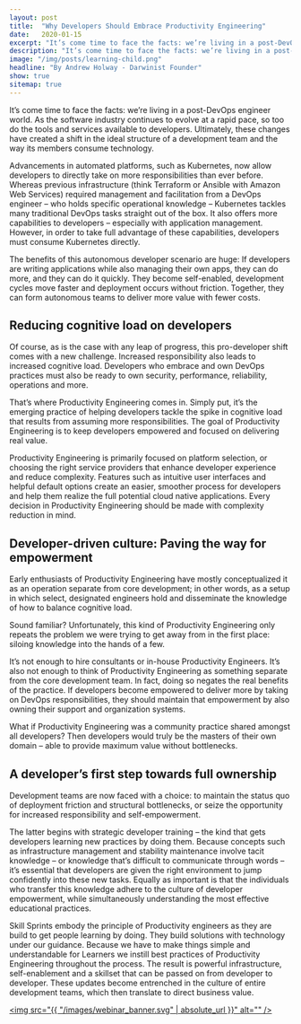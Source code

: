 ```yaml
---
layout: post
title:  "Why Developers Should Embrace Productivity Engineering"
date:   2020-01-15
excerpt: "It’s come time to face the facts: we’re living in a post-DevOps engineer world."
description: "It’s come time to face the facts: we’re living in a post-DevOps engineer world."
image: "/img/posts/learning-child.png"
headline: "By Andrew Holway - Darwinist Founder"
show: true
sitemap: true
---
```


It’s come time to face the facts: we’re living in a post-DevOps engineer world. As the software industry continues to evolve at a rapid pace, so too do the tools and services available to developers. Ultimately, these changes have created a shift in the ideal structure of a development team and the way its members consume technology.

Advancements in automated platforms, such as Kubernetes, now allow developers to directly take on more responsibilities than ever before. Whereas previous infrastructure (think Terraform or Ansible with Amazon Web Services) required management and facilitation from a DevOps engineer – who holds specific operational knowledge – Kubernetes tackles many traditional DevOps tasks straight out of the box. It also offers more capabilities to developers – especially with application management. However, in order to take full advantage of these capabilities, developers must consume Kubernetes directly.

The benefits of this autonomous developer scenario are huge: If developers are writing applications while also managing their own apps, they can do more, and they can do it quickly. They become self-enabled, development cycles move faster and deployment occurs without friction. Together, they can form autonomous teams to deliver more value with fewer costs.

## Reducing cognitive load on developers

Of course, as is the case with any leap of progress, this pro-developer shift comes with a new challenge. Increased responsibility also leads to increased cognitive load. Developers who embrace and own DevOps practices must also be ready to own security, performance, reliability, operations and more.

That’s where Productivity Engineering comes in. Simply put, it’s the emerging practice of helping developers tackle the spike in cognitive load that results from assuming more responsibilities. The goal of Productivity Engineering is to keep developers empowered and focused on delivering real value.

Productivity Engineering is primarily focused on platform selection, or choosing the right service providers that enhance developer experience and reduce complexity. Features such as intuitive user interfaces and helpful default options create an easier, smoother process for developers and help them realize the full potential cloud native applications. Every decision in Productivity Engineering should be made with complexity reduction in mind.

## Developer-driven culture: Paving the way for empowerment

Early enthusiasts of Productivity Engineering have mostly conceptualized it as an operation separate from core development; in other words, as a setup in which select, designated engineers hold and disseminate the knowledge of how to balance cognitive load.

Sound familiar? Unfortunately, this kind of Productivity Engineering only repeats the problem we were trying to get away from in the first place: siloing knowledge into the hands of a few.

It’s not enough to hire consultants or in-house Productivity Engineers. It’s also not enough to think of Productivity Engineering as something separate from the core development team. In fact, doing so negates the real benefits of the practice. If developers become empowered to deliver more by taking on DevOps responsibilities, they should maintain that empowerment by also owning their support and organization systems.

What if Productivity Engineering was a community practice shared amongst all developers? Then developers would truly be the masters of their own domain – able to provide maximum value without bottlenecks.

## A developer’s first step towards full ownership

Development teams are now faced with a choice: to maintain the status quo of deployment friction and structural bottlenecks, or seize the opportunity for increased responsibility and self-empowerment.

The latter begins with strategic developer training – the kind that gets developers learning new practices by doing them. Because concepts such as infrastructure management and stability maintenance involve tacit knowledge – or knowledge that’s difficult to communicate through words – it’s essential that developers are given the right environment to jump confidently into these new tasks. Equally as important is that the individuals who transfer this knowledge adhere to the culture of developer empowerment, while simultaneously understanding the most effective educational practices.

Skill Sprints embody the principle of Productivity engineers as they are build to get people learning by doing. They build solutions with technology under our guidance. Because we have to make things simple and understandable for Learners we instill best practices of Productivity Engineering throughout the process. The result is powerful infrastructure, self-enablement and a skillset that can be passed on from developer to developer. These updates become entrenched in the culture of entire development teams, which then translate to direct business value.

<span class="image fit"><a href="https://www.eventbrite.com/e/stealing-the-fire-of-the-gods-tickets-115039819196" target="_blank" ><img src="{{ "/images/webinar_banner.svg" | absolute_url }}" alt="" /></a></span>
